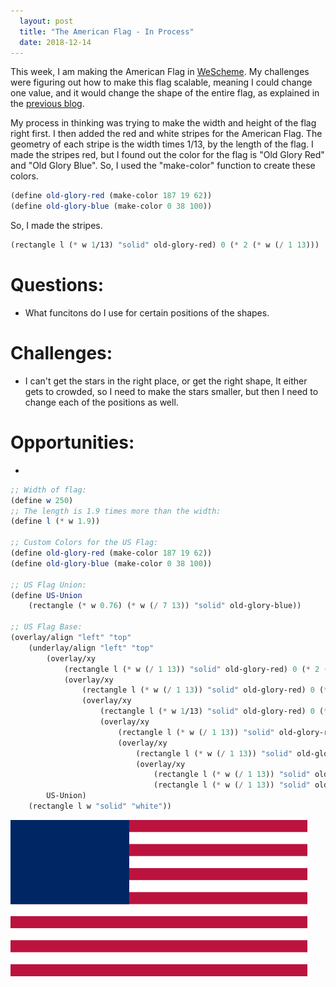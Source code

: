 ```yaml
---
  layout: post
  title: "The American Flag - In Process"
  date: 2018-12-14
---
```


This week, I am making the American Flag in [WeScheme]("https://www.wescheme.org/").
My challenges were figuring out how to make this flag scalable, meaning I could change one value, and it would change the shape of the entire flag, as explained in the [previous blog](/blog/2018/12/07/weekly-blog-reflection-12).  
  
My process in thinking was trying to make the width and height of the flag right first. I then added the red and white stripes for the American Flag. The geometry of each stripe is the width times 1/13, by the length of the flag. I made the stripes red, but I found out the color for the flag is "Old Glory Red" and "Old Glory Blue". So, I used the "make-color" function to create these colors.
```scheme
(define old-glory-red (make-color 187 19 62))
(define old-glory-blue (make-color 0 38 100))
```
So, I made the stripes.
```scheme
(rectangle l (* w 1/13) "solid" old-glory-red) 0 (* 2 (* w (/ 1 13)))
```


# Questions:
 - What funcitons do I use for certain positions of the shapes.
 
# Challenges:
 - I can't get the stars in the right place, or get the right shape, It either gets to crowded, so I need to make the stars smaller, but then I need to change each of the positions as well.
 
# Opportunities:
 - 
  
```scheme
;; Width of flag:
(define w 250)
;; The length is 1.9 times more than the width:
(define l (* w 1.9))

;; Custom Colors for the US Flag:
(define old-glory-red (make-color 187 19 62))
(define old-glory-blue (make-color 0 38 100))

;; US Flag Union:
(define US-Union
	(rectangle (* w 0.76) (* w (/ 7 13)) "solid" old-glory-blue))

;; US Flag Base:
(overlay/align "left" "top"
	(underlay/align "left" "top"
		(overlay/xy
			(rectangle l (* w (/ 1 13)) "solid" old-glory-red) 0 (* 2 (* w 1/13))
			(overlay/xy
				(rectangle l (* w (/ 1 13)) "solid" old-glory-red) 0 (* 2 (* w 1/13))
				(overlay/xy
					(rectangle l (* w 1/13) "solid" old-glory-red) 0 (* 2 (* w (/ 1 13)))
					(overlay/xy
						(rectangle l (* w (/ 1 13)) "solid" old-glory-red) 0 (* 2 (* w (/ 1 13)))
						(overlay/xy
							(rectangle l (* w (/ 1 13)) "solid" old-glory-red) 0 (* 2 (* w (/ 1 13)))
							(overlay/xy
								(rectangle l (* w (/ 1 13)) "solid" old-glory-red) 0 (* 2 (* w (/ 1 13)))
								(rectangle l (* w (/ 1 13)) "solid" old-glory-red)))))))
		US-Union)
	(rectangle l w "solid" "white"))
```

![American Flag WIP](/img/wescheme/AmericanFlagWIP.png)
